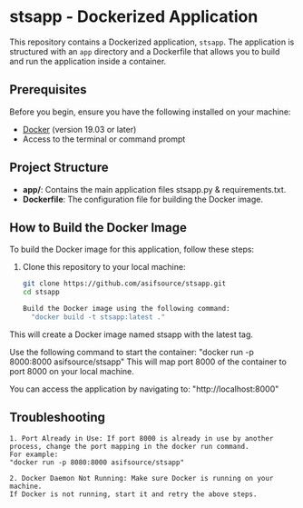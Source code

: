 # stsapp - Dockerized Application

This repository contains a Dockerized application, `stsapp`. The application is structured with an `app` directory and a Dockerfile that allows you to build and run the application inside a container.

## Prerequisites

Before you begin, ensure you have the following installed on your machine:

- [Docker](https://www.docker.com/get-started) (version 19.03 or later)
- Access to the terminal or command prompt

## Project Structure

- **app/**: Contains the main application files stsapp.py & requirements.txt.
- **Dockerfile**: The configuration file for building the Docker image.

## How to Build the Docker Image

To build the Docker image for this application, follow these steps:

1. Clone this repository to your local machine:

   ```bash
   git clone https://github.com/asifsource/stsapp.git
   cd stsapp

   Build the Docker image using the following command:
     "docker build -t stsapp:latest ."
  This will create a Docker image named stsapp with the latest tag.

  Use the following command to start the container:
    "docker run -p 8000:8000 asifsource/stsapp"
  This will map port 8000 of the container to port 8000 on your local machine.

  You can access the application by navigating to: 
    "http://localhost:8000"

## Troubleshooting

    1. Port Already in Use: If port 8000 is already in use by another process, change the port mapping in the docker run command.
    For example:
    "docker run -p 8080:8000 asifsource/stsapp"
    
    2. Docker Daemon Not Running: Make sure Docker is running on your machine.
    If Docker is not running, start it and retry the above steps.



